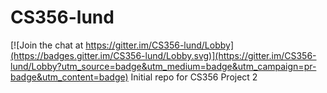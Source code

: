# CS356-lund

[![Join the chat at https://gitter.im/CS356-lund/Lobby](https://badges.gitter.im/CS356-lund/Lobby.svg)](https://gitter.im/CS356-lund/Lobby?utm_source=badge&utm_medium=badge&utm_campaign=pr-badge&utm_content=badge)
Initial repo for CS356 Project 2
